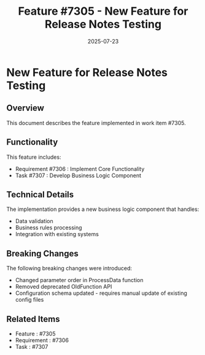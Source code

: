 ﻿---
title: "Feature #7305 - New Feature for Release Notes Testing"
description: "Documentation for feature #7305"
date: 2025-07-23
weight: 100
---

# New Feature for Release Notes Testing

## Overview

This document describes the feature implemented in work item #7305.

## Functionality

This feature includes:
- Requirement #7306 : Implement Core Functionality
- Task #7307 : Develop Business Logic Component

## Technical Details

The implementation provides a new business logic component that handles:
- Data validation
- Business rules processing
- Integration with existing systems

## Breaking Changes

The following breaking changes were introduced:
- Changed parameter order in ProcessData function
- Removed deprecated OldFunction API
- Configuration schema updated - requires manual update of existing config files

## Related Items

- Feature : #7305
- Requirement : #7306
- Task : #7307

